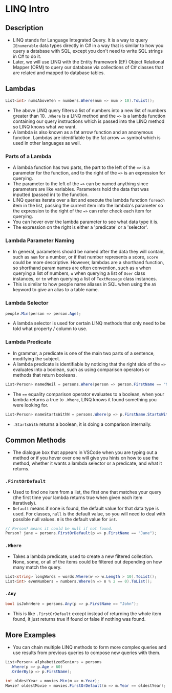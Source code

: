 # LINQ Intro

## Description

- LINQ stands for Language Integrated Query. It is a way to query `IEnumerable` data types directly in C# in a way that is similar to how you query a database with SQL, except you don't need to write SQL strings in C# to do it.
- Later, we will use LINQ with the Entity Framework (EF) Object Relational Mapper (ORM) to query our database via collections of C# classes that are related and mapped to database tables.

## Lambdas

```cs
List<int> numsAboveTen = numbers.Where(num => num > 10).ToList();
```

- The above LINQ query filters a list of numbers into a new list of numbers greater than 10. `.Where` is a LINQ method and the `=>` is a lambda function containing our query instructions which is passed into the LINQ method so LINQ knows what we want.
- A lambda is also known as a fat arrow function and an anonymous function. Lambdas are identifiable by the fat arrow `=>` symbol which is used in other languages as well.

### Parts of a Lambda

- A lambda function has two parts, the part to the left of the `=>` is a parameter for the function, and to the right of the `=>` is an expression for querying.
- The parameter to the left of the `=>` can be named anything since parameters are like variables. Parameters hold the data that was inputted (passed in) to the function.
- LINQ queries iterate over a list and execute the lambda function `foreach` item in the list, passing the current item into the lambda's parameter so the expression to the right of the `=>` can refer check each item for querying.
- You can hover over the lambda parameter to see what data type it is.
- The expression on the right is either a 'predicate' or a 'selector'.

### Lambda Parameter Naming

- In general, parameters should be named after the data they will contain, such as `num` for a number, or if that number represents a score, `score` could be more descriptive. However, lambdas are a shorthand function, so shorthand param names are often convention, such as `n` when querying a list of numbers, `u` when querying a list of `User` class instances, or `tm` when querying a list of `TextMessage` class instances.
- This is similar to how people name aliases in SQL when using the `AS` keyword to give an alias to a table name.

### Lambda Selector

```cs
people.Min(person => person.Age);
```

- A lambda selector is used for certain LINQ methods that only need to be told what property / column to use.

### Lambda Predicate

- In grammar, a predicate is one of the main two parts of a sentence, modifying the subject.
- A lambda predicate is identifiable by noticing that the right side of the `=>` evaluates into a boolean, such as using comparison operators or methods that return booleans.

```cs
List<Person> namedNeil = persons.Where(person => person.FirstName == "Neil").ToList();
```

- The `==` equality comparison operator evaluates to a boolean, when your lambda returns a true to `.Where`, LINQ knows it found something you were looking for.

```cs
List<Person> nameStartsWithN = persons.Where(p => p.FirstName.StartsWith("N")).ToList();
```

- `.StartsWith` returns a boolean, it is doing a comparison internally.

## Common Methods

- The dialogue box that appears in VSCode when you are typing out a method or if you hover over one will give you hints on how to use the method, whether it wants a lambda selector or a predicate, and what it returns.

### `.FirstOrDefault`

- Used to find one item from a list, the first one that matches your query (the first time your lambda returns true when given each item iteratively).
- `Default` means if none is found, the default value for that data type is used. For classes, `null` is the default value, so you will need to deal with possible null values. `0` is the default value for `int`.

```cs
// Person? means it could be null if not found.
Person? jane = persons.FirstOrDefault(p => p.FirstName == "Jane");
```

### `.Where`

- Takes a lambda predicate, used to create a new filtered collection. None, some, or all of the items could be filtered out depending on how many match the query.

```cs
List<string> longWords = words.Where(w => w.Length > 10).ToList();
List<int> evenNumbers = numbers.Where(n => n % 2 == 0).ToList();
```

### `.Any`

```cs
bool isJohnHere = persons.Any(p => p.FirstName == "John");
```

- This is like `.FirstOrDefault` except instead of returning the whole item found, it just returns true if found or false if nothing was found.

## More Examples

- You can chain multiple LINQ methods to form more complex queries and use results from previous queries to compose new queries with them.

```cs
List<Person> alphabetizedSeniors = persons
  .Where(p => p.Age > 60)
  .OrderBy(p => p.FirstName);
```

```cs
int oldestYear = movies.Min(m => m.Year);
Movie? oldestMovie = movies.FirstOrDefault(m => m.Year == oldestYear);
```
